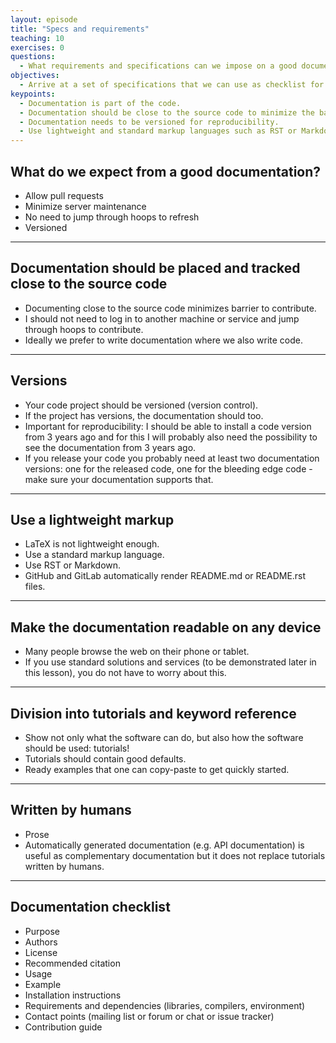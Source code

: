 ```yaml
---
layout: episode
title: "Specs and requirements"
teaching: 10
exercises: 0
questions:
  - What requirements and specifications can we impose on a good documentation?
objectives:
  - Arrive at a set of specifications that we can use as checklist for designing and deploying code documentation.
keypoints:
  - Documentation is part of the code.
  - Documentation should be close to the source code to minimize the barrier to contribute.
  - Documentation needs to be versioned for reproducibility.
  - Use lightweight and standard markup languages such as RST or Markdown.
---
```


## What do we expect from a good documentation?

- Allow pull requests
- Minimize server maintenance
- No need to jump through hoops to refresh
- Versioned

---

## Documentation should be placed and tracked close to the source code

- Documenting close to the source code minimizes barrier to contribute.
- I should not need to log in to another machine or service and jump through hoops to contribute.
- Ideally we prefer to write documentation where we also write code.

---

## Versions

- Your code project should be versioned (version control).
- If the project has versions, the documentation should too.
- Important for reproducibility: I should be able to install a code version
  from 3 years ago and for this I will probably also need the possibility to
  see the documentation from 3 years ago.
- If you release your code you probably need at least two documentation
  versions: one for the released code, one for the bleeding edge code - make
  sure your documentation supports that.

---

## Use a lightweight markup

- LaTeX is not lightweight enough.
- Use a standard markup language.
- Use RST or Markdown.
- GitHub and GitLab automatically render README.md or README.rst files.

---

## Make the documentation readable on any device

- Many people browse the web on their phone or tablet.
- If you use standard solutions and services (to be demonstrated later in this
  lesson), you do not have to worry about this.

---

## Division into tutorials and keyword reference

- Show not only what the software can do, but also how the software should be used: tutorials!
- Tutorials should contain good defaults.
- Ready examples that one can copy-paste to get quickly started.

---

## Written by humans

- Prose
- Automatically generated documentation (e.g. API documentation) is useful as
  complementary documentation but it does not replace tutorials written by
  humans.

---

## Documentation checklist

- Purpose
- Authors
- License
- Recommended citation
- Usage
- Example
- Installation instructions
- Requirements and dependencies (libraries, compilers, environment)
- Contact points (mailing list or forum or chat or issue tracker)
- Contribution guide
